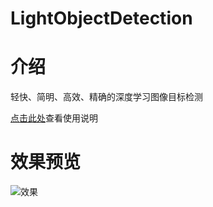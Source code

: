 # LightObjectDetection

# 介绍
轻快、简明、高效、精确的深度学习图像目标检测

[点击此处](https://zhongshijie.gitee.io/posts/29479/)查看使用说明

# 效果预览
![效果](https://images.gitee.com/uploads/images/2019/0825/222911_7d50ee1d_1559212.jpeg "微信图片_20190825222858.jpg")

